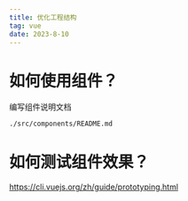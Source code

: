 ```yaml
---
title: 优化工程结构
tag: vue
date: 2023-8-10
---
```


# 如何使用组件？

编写组件说明文档

```
./src/components/README.md
```





# 如何测试组件效果？

https://cli.vuejs.org/zh/guide/prototyping.html
